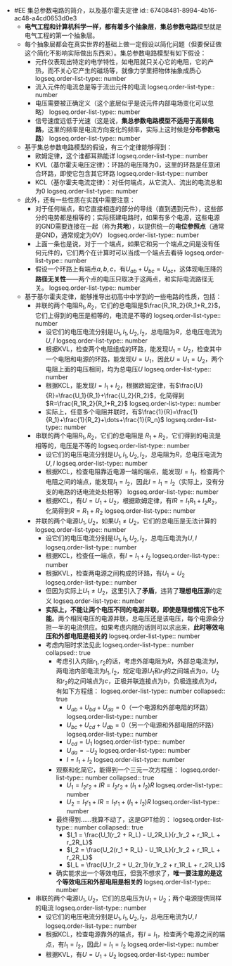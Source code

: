 - #EE 集总参数电路的简介，以及基尔霍夫定律
  id:: 67408481-8994-4b16-ac48-a4cd0653d0e3
	- **电气工程和计算机科学一样，都有着多个抽象层**，**集总参数电路**模型就是电气工程的第一个抽象层。
	- 每个抽象层都会在真实世界的基础上做一定假设以简化问题（但要保证做这个简化不影响实际做出东西来）。集总参数电路模型有如下假设：
		- 元件仅表现出特定的电学特性，如电阻就只关心它的电阻，它的产热，而不关心它产生的磁场等，就像力学里把物体抽象成质心
		  logseq.order-list-type:: number
		- 流入元件的电流总是等于流出元件的电流
		  logseq.order-list-type:: number
		- 电压需要被正确定义（这个底层似乎是说元件内部电场变化可以忽略）
		  logseq.order-list-type:: number
		- 信号速度远低于光速（这是说，**集总参数电路模型不适用于高频电路**，这里的频率是电流方向变化的频率，实际上这时候是**分布参数电路**）
		  logseq.order-list-type:: number
	- 基于集总参数电路模型的假设，有三个定律能够得到：
		- 欧姆定律，这个谁都耳熟能详
		  logseq.order-list-type:: number
		- KVL（基尔霍夫电压定律）：环路的电压降为0，这里的环路是任意闭合环路，即使它包含其它环路
		  logseq.order-list-type:: number
		- KCL（基尔霍夫电流定律）：对任何端点，从它流入、流出的电流总和为0
		  logseq.order-list-type:: number
	- 此外，还有一些性质在实践中需要注意：
		- 对于任何端点，和它直接相连的部分的导线（直到遇到元件），这些部分的电势都是相等的；实际搭建电路时，如果有多个电源，这些电源的GND需要连接在一起（称为**共地**），以提供统一的**电位参照点**（通常是GND，通常规定为0V）
		  logseq.order-list-type:: number
		- 上面一条也是说，对于一个端点，如果它和另一个端点之间是没有任何元件的，它们两个在计算时可以当成一个端点去看待
		  logseq.order-list-type:: number
		- 假设一个环路上有端点$a,b,c$，有$U_{ab}+U_{bc}=U_{ac}$，这体现电压降的**路径无关性**——两个点的电压只取决于这两点，和实际电流路径无关。
		  logseq.order-list-type:: number
	- 基于基尔霍夫定律，能够推导出初高中中学到的一些电路的性质，包括：
		- 并联的两个电阻$R_1,R_2$，它们的总电阻是$\frac{R_1R_2}{R_1+R_2}$，它们上得到的电压是相等的，电流是不等的
		  logseq.order-list-type:: number
			- 设它们的电压电流分别是$U_1,I_1,U_2,I_2$，总电阻为$R$，总电压电流为$U,I$
			  logseq.order-list-type:: number
			- 根据KVL，检查两个电阻组成的环路，能发现$U_1=U_2$，检查其中一个电阻和电源的环路，能发现$U=U_1$，因此$U=U_1=U_2$，两个电阻上面的电压相同，均为总电压$U$
			  logseq.order-list-type:: number
			- 根据KCL，能发现$I=I_1+I_2$，根据欧姆定律，有$\frac{U}{R}=\frac{U_1}{R_1}+\frac{U_2}{R_2}$，化简得到$R=\frac{R_1R_2}{R_1+R_2}$
			  logseq.order-list-type:: number
			- 实际上，任意多个电阻并联时，有$\frac{1}{R}=\frac{1}{R_1}+\frac{1}{R_2}+\dots+\frac{1}{R_n}$
			  logseq.order-list-type:: number
		- 串联的两个电阻$R_1,R_2$，它们的总电阻是 $R_1+R_2$，它们得到的电流是相等的，电压是不等的
		  logseq.order-list-type:: number
			- 设它们的电压电流分别是$U_1,I_1,U_2,I_2$，总电阻为$R$，总电压电流为$U,I$
			  logseq.order-list-type:: number
			- 根据KCL，检查电阻靠近电源一端的端点，能发现$I=I_1$，检查两个电阻之间的端点，能发现$I_1=I_2$，因此$I=I_1=I_2$（实际上，没有分支的电路的话电流处处相等）
			  logseq.order-list-type:: number
			- 根据KCL，有$U=U_1+U_2$，根据欧姆定律，有$IR=I_1R_1+I_2R_2$，化简得到$R=R_1+R_2$
			  logseq.order-list-type:: number
		- 并联的两个电源$U_1,U_2$，如果$U_1 \neq U_2$，它们的总电压是无法计算的
		  logseq.order-list-type:: number
			- 设它们的电压电流分别是$U_1,I_1,U_2,I_2$，总电压电流为$U,I$
			  logseq.order-list-type:: number
			- 根据KCL，检查任一端点，有$I=I_1+I_2$
			  logseq.order-list-type:: number
			- 根据KVL，检查两电源之间构成的环路，有$U_1=U_2$
			  logseq.order-list-type:: number
			- 但因为实际上$U_1 \neq U_2$，这里引入了**矛盾**，违背了**理想电压源**的定义
			  logseq.order-list-type:: number
			- **实际上，不能让两个电压不同的电源并联，即使是理想情况下也不能**。两个相同电压的电源并联，总电压还是该电压，每个电源会分担一半的电流供应。如果考虑内阻的话则可以求出来，**此时等效电压和外部电阻是相关的**
			  logseq.order-list-type:: number
			- 考虑内阻时求法见此
			  logseq.order-list-type:: number
			  collapsed:: true
				- 考虑引入内阻$r_1,r_2$的话，考虑外部电阻为$R$，外部总电流为$I$，两电池内部电流为$I_1,I_2$，规定电源$U_1$和$r_1$的之间端点为$a$，$U_2$和$r_2$的之间端点为$c$，正极并联连接点为$b$，负极连接点为$d$，有如下方程组：
				  logseq.order-list-type:: number
				  collapsed:: true
					- $U_{ab}+U_{bd}+U_{da}=0$（一个电源和外部电阻的环路）
					  logseq.order-list-type:: number
					- $U_{bc}+U_{cd}+U_{db}=0$（另一个电源和外部电阻的环路）
					  logseq.order-list-type:: number
					- $U_{cd}=U_1$
					  logseq.order-list-type:: number
					- $U_{da}=-U_2$
					  logseq.order-list-type:: number
					- $I=I_1+I_2$
					  logseq.order-list-type:: number
				- 观察和化简它，能得到一个三元一次方程组：
				  logseq.order-list-type:: number
				  collapsed:: true
					- $U_1=I_2r_2+IR=I_2r_2+(I_1+I_2)R$
					  logseq.order-list-type:: number
					- $U_2=I_1r_1+IR=I_1r_1+(I_1+I_2)R$
					  logseq.order-list-type:: number
				- 最终得到……我算不动了，这是GPT给的：
				  logseq.order-list-type:: number
				  collapsed:: true
					- $I_1 = \frac{U_1(r_2 + R_L) - U_2R_L}{r_1r_2 + r_1R_L + r_2R_L}$
					- $I_2 = \frac{U_2(r_1 + R_L) - U_1R_L}{r_1r_2 + r_1R_L + r_2R_L}$
					- $I_L = \frac{U_1r_2 + U_2r_1}{r_1r_2 + r_1R_L + r_2R_L}$
				- 确实能求出一个等效电压，但我不想求了，**唯一要注意的是这个等效电压和外部电阻是相关的**
				  logseq.order-list-type:: number
		- 串联的两个电源$U_1,U_2$，它们的总电压为$U_1+U_2$；两个电源提供同样的电流
		  logseq.order-list-type:: number
			- 设它们的电压电流分别是$U_1,I_1,U_2,I_2$，总电压电流为$U,I$
			  logseq.order-list-type:: number
			- 根据KCL，检查电源靠外的端点，有$I=I_1$，检查两个电源之间的端点，有$I_1=I_2$，因此$I=I_1=I_2$
			  logseq.order-list-type:: number
			- 根据KVL，有$U=U_1+U_2$
			  logseq.order-list-type:: number